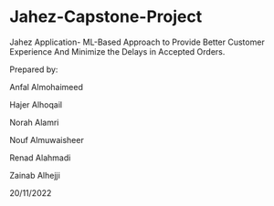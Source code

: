 # Jahez-Capstone-Project

Jahez Application- ML-Based Approach to Provide Better Customer Experience
And Minimize the Delays in Accepted Orders.


Prepared by:

Anfal Almohaimeed

Hajer Alhoqail

Norah Alamri

Nouf Almuwaisheer

Renad Alahmadi

Zainab Alhejji





20/11/2022


